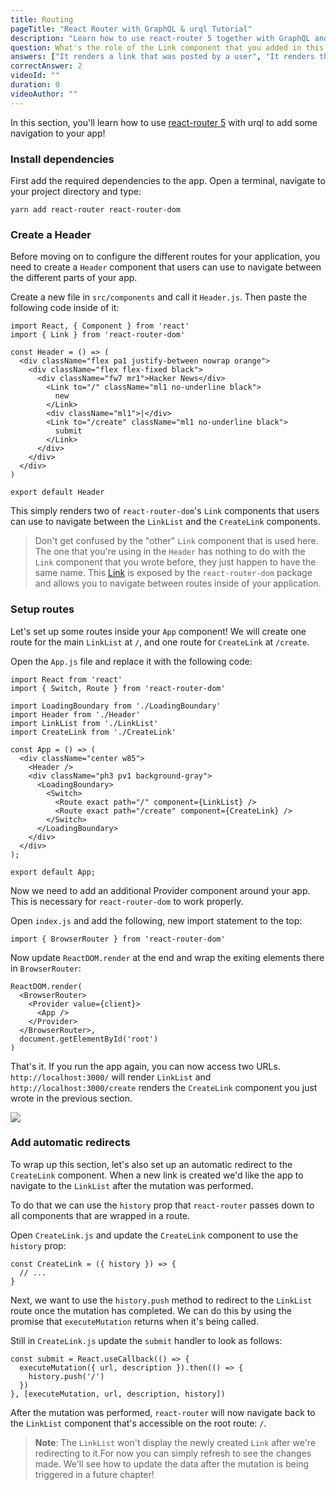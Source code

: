 ```yaml
---
title: Routing
pageTitle: "React Router with GraphQL & urql Tutorial"
description: "Learn how to use react-router 5 together with GraphQL and urql to implement navigation in a React app. Each route will be represented as a Link."
question: What's the role of the Link component that you added in this chapter?
answers: ["It renders a link that was posted by a user", "It renders the input form for users to create new links", "It lets you navigate to a different URL", "It links your root component with all its children"]
correctAnswer: 2
videoId: ""
duration: 0		
videoAuthor: ""
---
```


In this section, you'll learn how to use [react-router 5](https://github.com/ReactTraining/react-router) with urql to add some navigation to your app!

### Install dependencies

First add the required dependencies to the app. Open a terminal, navigate to your project directory and type:

<Instruction>

```bash(path=".../hackernews-react-urql")
yarn add react-router react-router-dom
```

</Instruction>

### Create a Header

Before moving on to configure the different routes for your application, you need to create a `Header` component that users can use to navigate between the different parts of your app.

<Instruction>

Create a new file in `src/components` and call it `Header.js`. Then paste the following code inside of it:

```js(path=".../hackernews-react-urql/src/components/Header.js")
import React, { Component } from 'react'
import { Link } from 'react-router-dom'

const Header = () => (
  <div className="flex pa1 justify-between nowrap orange">
    <div className="flex flex-fixed black">
      <div className="fw7 mr1">Hacker News</div>
        <Link to="/" className="ml1 no-underline black">
          new
        </Link>
        <div className="ml1">|</div>
        <Link to="/create" className="ml1 no-underline black">
          submit
        </Link>
      </div>
    </div>
  </div>
)

export default Header
```

</Instruction>

This simply renders two of `react-router-dom`'s `Link` components that users can use to navigate between the `LinkList` and the `CreateLink` components.

> Don't get confused by the "other" `Link` component that is used here. The one that you're using in the `Header` has nothing to do with the `Link` component that you wrote before, they just happen to have the same name. This [Link](https://reacttraining.com/react-router/web/api/Link) is exposed by the `react-router-dom` package and allows you to navigate between routes inside of your application.

### Setup routes

Let's set up some routes inside your `App` component! We will create one route for the main `LinkList` at `/`, and one route for `CreateLink` at `/create`.

<Instruction>

Open the `App.js` file and replace it with the following code:

```js(path=".../hackernews-react-urql/src/components/App.js")
import React from 'react'
import { Switch, Route } from 'react-router-dom'

import LoadingBoundary from './LoadingBoundary'
import Header from './Header'
import LinkList from './LinkList'
import CreateLink from './CreateLink'

const App = () => (
  <div className="center w85">
    <Header />
    <div className="ph3 pv1 background-gray">
      <LoadingBoundary>
        <Switch>
          <Route exact path="/" component={LinkList} />
          <Route exact path="/create" component={CreateLink} />
        </Switch>
      </LoadingBoundary>
    </div>
  </div>
);

export default App;
```

</Instruction>

Now we need to add an additional Provider component around your app. This is necessary for `react-router-dom` to work properly.

<Instruction>

Open `index.js` and add the following, new import statement to the top:

```js(path=".../hackernews-react-urql/src/index.js")
import { BrowserRouter } from 'react-router-dom'
```

</Instruction>

<Instruction>

Now update `ReactDOM.render` at the end and wrap the exiting elements there in `BrowserRouter`:

```js{2,6}(path=".../hackernews-react-urql/src/index.js")
ReactDOM.render(
  <BrowserRouter>
    <Provider value={client}>
      <App />
    </Provider>
  </BrowserRouter>,
  document.getElementById('root')
)
```

</Instruction>

That's it. If you run the app again, you can now access two URLs. `http://localhost:3000/` will render `LinkList` and `http://localhost:3000/create` renders the `CreateLink` component you just wrote in the previous section.

![](https://imgur.com/X9bmkQH.png)

### Add automatic redirects

To wrap up this section, let's also set up an automatic redirect to the `CreateLink` component. When a new link is created we'd like the app to navigate to the `LinkList` after the mutation was performed.

To do that we can use the `history` prop that `react-router` passes down to all components that are wrapped in a route.

<Instruction>

Open `CreateLink.js` and update the `CreateLink` component to use the `history` prop:

```js{1}(path=".../hackernews-react-urql/src/components/CreateLink.js")
const CreateLink = ({ history }) => {
  // ...
}
```

</Instruction>

Next, we want to use the `history.push` method to redirect to the `LinkList` route once the mutation has completed. We can do this by using the promise that `executeMutation` returns when it's being called.

<Instruction>

Still in `CreateLink.js` update the `submit` handler to look as follows:

```js(path=".../hackernews-react-urql/src/components/CreateLink.js")
const submit = React.useCallback(() => {
  executeMutation({ url, description }).then(() => {
    history.push('/')
  })
}, [executeMutation, url, description, history])
```

</Instruction>

After the mutation was performed, `react-router` will now navigate back to the `LinkList` component that's accessible on the root route: `/`.

> **Note**: The `LinkList` won't display the newly created `Link` after we're redirecting to it.For now you can simply refresh to see the changes made. We'll see how to update the data after the mutation is being triggered in a future chapter!
